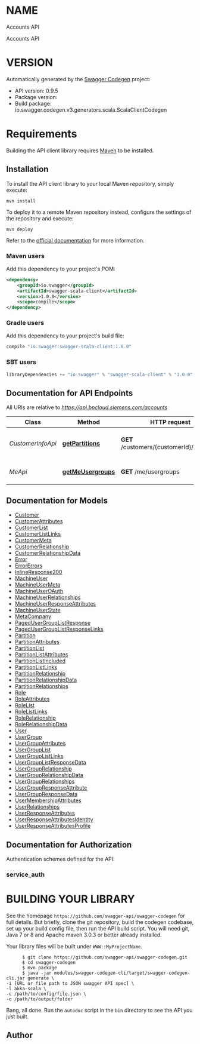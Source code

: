 # NAME

Accounts API

Accounts API 

# VERSION

Automatically generated by the [Swagger Codegen](https://github.com/swagger-api/swagger-codegen) project:

- API version: 0.9.5
- Package version: 
- Build package: io.swagger.codegen.v3.generators.scala.ScalaClientCodegen

# Requirements

Building the API client library requires [Maven](https://maven.apache.org/) to be installed.

## Installation

To install the API client library to your local Maven repository, simply execute:

```shell
mvn install
```

To deploy it to a remote Maven repository instead, configure the settings of the repository and execute:

```shell
mvn deploy
```

Refer to the [official documentation](https://maven.apache.org/plugins/maven-deploy-plugin/usage.html) for more information.

### Maven users

Add this dependency to your project's POM:

```xml
<dependency>
    <groupId>io.swagger</groupId>
    <artifactId>swagger-scala-client</artifactId>
    <version>1.0.0</version>
    <scope>compile</scope>
</dependency>
```

### Gradle users

Add this dependency to your project's build file:

```groovy
compile "io.swagger:swagger-scala-client:1.0.0"
```

### SBT users

```scala
libraryDependencies += "io.swagger" % "swagger-scala-client" % "1.0.0"
```

## Documentation for API Endpoints

All URIs are relative to *https://api.bpcloud.siemens.com/accounts*

Class | Method | HTTP request | Description
------------ | ------------- | ------------- | -------------
*CustomerInfoApi* | [**getPartitions**](CustomerInfoApi.md#getPartitions) | **GET** /customers/{customerId}/partitions | List Partitions for Customer
*MeApi* | [**getMeUsergroups**](MeApi.md#getMeUsergroups) | **GET** /me/usergroups | Get the usergroups of caller

## Documentation for Models

 - [Customer](Customer.md)
 - [CustomerAttributes](CustomerAttributes.md)
 - [CustomerList](CustomerList.md)
 - [CustomerListLinks](CustomerListLinks.md)
 - [CustomerMeta](CustomerMeta.md)
 - [CustomerRelationship](CustomerRelationship.md)
 - [CustomerRelationshipData](CustomerRelationshipData.md)
 - [Error](Error.md)
 - [ErrorErrors](ErrorErrors.md)
 - [InlineResponse200](InlineResponse200.md)
 - [MachineUser](MachineUser.md)
 - [MachineUserMeta](MachineUserMeta.md)
 - [MachineUserOAuth](MachineUserOAuth.md)
 - [MachineUserRelationships](MachineUserRelationships.md)
 - [MachineUserResponseAttributes](MachineUserResponseAttributes.md)
 - [MachineUserState](MachineUserState.md)
 - [MetaCompany](MetaCompany.md)
 - [PagedUserGroupListResponse](PagedUserGroupListResponse.md)
 - [PagedUserGroupListResponseLinks](PagedUserGroupListResponseLinks.md)
 - [Partition](Partition.md)
 - [PartitionAttributes](PartitionAttributes.md)
 - [PartitionList](PartitionList.md)
 - [PartitionListAttributes](PartitionListAttributes.md)
 - [PartitionListIncluded](PartitionListIncluded.md)
 - [PartitionListLinks](PartitionListLinks.md)
 - [PartitionRelationship](PartitionRelationship.md)
 - [PartitionRelationshipData](PartitionRelationshipData.md)
 - [PartitionRelationships](PartitionRelationships.md)
 - [Role](Role.md)
 - [RoleAttributes](RoleAttributes.md)
 - [RoleList](RoleList.md)
 - [RoleListLinks](RoleListLinks.md)
 - [RoleRelationship](RoleRelationship.md)
 - [RoleRelationshipData](RoleRelationshipData.md)
 - [User](User.md)
 - [UserGroup](UserGroup.md)
 - [UserGroupAttributes](UserGroupAttributes.md)
 - [UserGroupList](UserGroupList.md)
 - [UserGroupListLinks](UserGroupListLinks.md)
 - [UserGroupListResponseData](UserGroupListResponseData.md)
 - [UserGroupRelationship](UserGroupRelationship.md)
 - [UserGroupRelationshipData](UserGroupRelationshipData.md)
 - [UserGroupRelationships](UserGroupRelationships.md)
 - [UserGroupResponseAttribute](UserGroupResponseAttribute.md)
 - [UserGroupResponseData](UserGroupResponseData.md)
 - [UserMembershipAttributes](UserMembershipAttributes.md)
 - [UserRelationships](UserRelationships.md)
 - [UserResponseAttributes](UserResponseAttributes.md)
 - [UserResponseAttributesIdentity](UserResponseAttributesIdentity.md)
 - [UserResponseAttributesProfile](UserResponseAttributesProfile.md)

## Documentation for Authorization

Authentication schemes defined for the API:
### service_auth




# BUILDING YOUR LIBRARY

See the homepage `https://github.com/swagger-api/swagger-codegen` for full details.
But briefly, clone the git repository, build the codegen codebase, set up your build
config file, then run the API build script. You will need git, Java 7 or 8 and Apache
maven 3.0.3 or better already installed.

Your library files will be built under `WWW::MyProjectName`.

          $ git clone https://github.com/swagger-api/swagger-codegen.git
          $ cd swagger-codegen
          $ mvn package
          $ java -jar modules/swagger-codegen-cli/target/swagger-codegen-cli.jar generate \
    -i [URL or file path to JSON swagger API spec] \
    -l akka-scala \
    -c /path/to/config/file.json \
    -o /path/to/output/folder

Bang, all done. Run the `autodoc` script in the `bin` directory to see the API
you just built.

## Author


